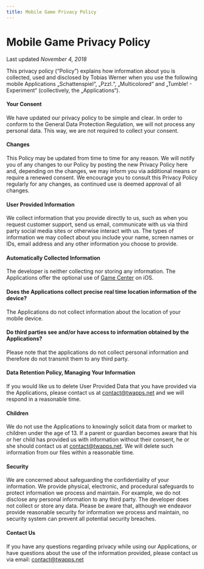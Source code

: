 ```yaml
---
title: Mobile Game Privacy Policy
---
```


# Mobile Game Privacy Policy
Last updated *November 4, 2018*

This privacy policy (“Policy”) explains how information about you is collected, used and disclosed by Tobias Werner when you use the following mobile Applications „Schattenspiel“, „Pzzl.“, „Multicolored“ and „Tumble! - Experiment“ (collectively, the „Applications“).

#### Your Consent
We have updated our privacy policy to be simple and clear. In order to conform to the General Data Protection Regulation, we will not process any personal data. This way, we are not required to collect your consent.

#### Changes
This Policy may be updated from time to time for any reason. We will notify you of any changes to our Policy by posting the new Privacy Policy here and, depending on the changes, we may inform you via additional means or require a renewed consent. We encourage you to consult this Privacy Policy regularly for any changes, as continued use is deemed approval of all changes.

#### User Provided Information
We collect information that you provide directly to us, such as when you request customer support, send us email, communicate with us via third party social media sites or otherwise interact with us. The types of information we may collect about you include your name, screen names or IDs, email address and any other information you choose to provide.

#### Automatically Collected Information
The developer is neither collecting nor storing any information. The Applications offer the optional use of [Game Center](https://www.apple.com/legal/internet-services/itunes/ww/index.html) on iOS.

#### Does the Applications collect precise real time location information of the device?
The Applications do not collect information about the location of your mobile device.

#### Do third parties see and/or have access to information obtained by the Applications?
Please note that the applications do not collect personal information and therefore do not transmit them to any third party.

#### Data Retention Policy, Managing Your Information
If you would like us to delete User Provided Data that you have provided via the Applications, please contact us at contact@twapps.net and we will respond in a reasonable time.

#### Children
We do not use the Applications to knowingly solicit data from or market to children under the age of 13. If a parent or guardian becomes aware that his or her child has provided us with information without their consent, he or she should contact us at contact@twapps.net. We will delete such information from our files within a reasonable time.

#### Security
We are concerned about safeguarding the confidentiality of your information. We provide physical, electronic, and procedural safeguards to protect information we process and maintain. For example, we do not disclose any personal information to any third party. The developer does not collect or store any data. Please be aware that, although we endeavor provide reasonable security for information we process and maintain, no security system can prevent all potential security breaches.

#### Contact Us
If you have any questions regarding privacy while using our Applications, or have questions about the use of the information provided, please contact us via email: contact@twapps.net